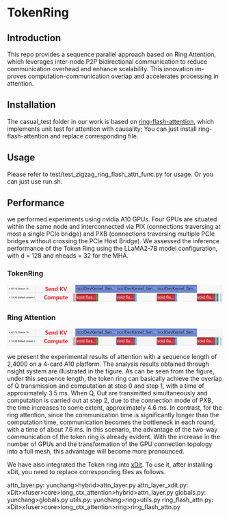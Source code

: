 # TokenRing

## Introduction
This repo provides a sequence parallel approach based on Ring Attention, which leverages inter-node P2P bidirectional communication to reduce communication overhead and enhance scalability. This innovation im-
proves computation-communication overlap and accelerates processing in attention.

## Installation
The casual_test folder in our work is based on [ring-flash-attention](https://github.com/zhuzilin/ring-flash-attention), which implements unit test for attention with causality; You can just install ring-flash-attention and replace corresponding file.

## Usage
Please refer to test/test_zigzag_ring_flash_attn_func.py for usage. Or you can just use run.sh.

## Performance
we performed experiments using nvidia A10 GPUs. Four GPUs are situated within the same node and interconnected via PIX (connections traversing at most a single PCIe bridge) and PXB (connections traversing multiple PCIe bridges without crossing the PCIe Host Bridge). We assessed the inference performance of the Token Ring using the LLaMA2-7B model configuration, with d = 128 and nheads = 32 for the MHA.

### TokenRing
![TokenRing](media/token_ring_a10_24000.png)

### Ring Attention
![RingAttention](media/ring_attn_a10_24000.png)


we present the experimental results of attention with a sequence length of 2,4000 on a 4-card A10 platform. The analysis results obtained through nsight system are illustrated in the figure. As can be seen from the figure, under this sequence length, the token ring can basically achieve the overlap of Q transmission and computation at step 0 and step 1, with a time of approximately 3.5 ms. When Q, Out are transmitted simultaneously and computation is carried out at step 2, due to the connection mode of PXB, the time increases to some extent, approximately 4.6 ms. In contrast, for the ring attention, since the communication time is significantly longer than the computation time, communication becomes the bottleneck in each round, with a time of about 7.6 ms. In this scenario, the advantage of the two-way communication of the token ring is already evident. With the increase in the number of GPUs and the transformation of the GPU connection topology into a full mesh, this advantage will become more pronounced.


We have also integrated the Token ring into [xDit](https://github.com/xdit-project/xDiT). To use it, after installing xDit, you need to replace corresponding files as follows.

attn_layer.py: yunchang>hybrid>attn_layer.py
attn_layer_xdit.py: xDit>xfuser>core>long_ctx_attention>hybrid>attn_layer.py
globals.py: yunchang>globals.py
utils.py: yunchang>ring>utils.py
ring_flash_attn.py: xDit>xfuser>core>long_ctx_attention>ring>ring_flash_attn.py
